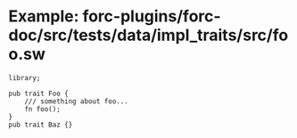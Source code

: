 # Example: forc-plugins/forc-doc/src/tests/data/impl_traits/src/foo.sw

```sway
library;

pub trait Foo {
    /// something about foo...
    fn foo();
}
pub trait Baz {}
```
